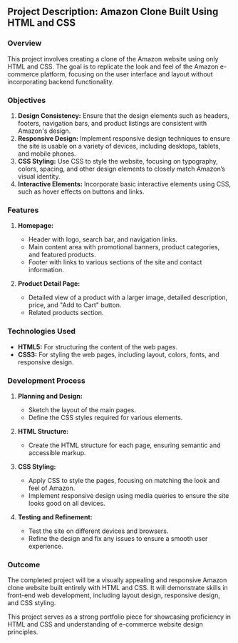 ## Project Description: Amazon Clone Built Using HTML and CSS

### Overview
This project involves creating a clone of the Amazon website using only HTML and CSS. The goal is to replicate the look and feel of the Amazon e-commerce platform, focusing on the user interface and layout without incorporating backend functionality.

### Objectives
1. **Design Consistency:** Ensure that the design elements such as headers, footers, navigation bars, and product listings are consistent with Amazon's design.
2. **Responsive Design:** Implement responsive design techniques to ensure the site is usable on a variety of devices, including desktops, tablets, and mobile phones.
3. **CSS Styling:** Use CSS to style the website, focusing on typography, colors, spacing, and other design elements to closely match Amazon’s visual identity.
4. **Interactive Elements:** Incorporate basic interactive elements using CSS, such as hover effects on buttons and links.

### Features
1. **Homepage:**
   - Header with logo, search bar, and navigation links.
   - Main content area with promotional banners, product categories, and featured products.
   - Footer with links to various sections of the site and contact information.

2. **Product Detail Page:**
   - Detailed view of a product with a larger image, detailed description, price, and "Add to Cart" button.
   - Related products section.

### Technologies Used
- **HTML5:** For structuring the content of the web pages.
- **CSS3:** For styling the web pages, including layout, colors, fonts, and responsive design.

### Development Process
1. **Planning and Design:**
   - Sketch the layout of the main pages.
   - Define the CSS styles required for various elements.

2. **HTML Structure:**
   - Create the HTML structure for each page, ensuring semantic and accessible markup.

3. **CSS Styling:**
   - Apply CSS to style the pages, focusing on matching the look and feel of Amazon.
   - Implement responsive design using media queries to ensure the site looks good on all devices.

4. **Testing and Refinement:**
   - Test the site on different devices and browsers.
   - Refine the design and fix any issues to ensure a smooth user experience.

### Outcome
The completed project will be a visually appealing and responsive Amazon clone website built entirely with HTML and CSS. It will demonstrate skills in front-end web development, including layout design, responsive design, and CSS styling.

This project serves as a strong portfolio piece for showcasing proficiency in HTML and CSS and understanding of e-commerce website design principles.